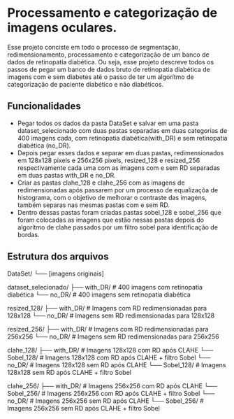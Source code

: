 # Processamento e categorização de imagens oculares.
Esse projeto conciste em todo o processo de segmentação, redimensionamento, processamento e 
categorização de um banco de dados de retinopatia diabética. Ou seja, esse projeto descreve 
todos os passos de pegar um banco de dados bruto de retinopatia diabética de imagens com e 
sem diabetes até o passo de ter um algorítmo de categorização de paciente diabético e não 
diabéticos.

## Funcionalidades

- Pegar todos os dados da pasta DataSet e salvar em uma pasta dataset_selecionado com duas pastas separadas em duas categorias de 400 imagens cada, com retinopatia diabética(with_DR) e sem retinopatia diabética (no_DR).
- Depois pegar esses dados e separar em duas pastas, redimensionados em 128x128 pixels e 256x256 pixels, resized_128 e resized_256 respectivamente cada uma com as imagens com e sem RD separadas em duas pastas with_DR e no_DR.
- Criar as pastas clahe_128 e clahe_256 com as imagens de redimensionadas após passarem por um processo de equalizaçõa de histograma, com o objetivo de melhorar o contraste das imagens, também separas nas mesmas pastas com e sem RD.
- Dentro dessas pastas foram criadas pastas sobel_128 e sobel_256 que foram colocadas as imagens que estão nessas pastas depois do algorítmo de clahe passados por um filtro sobel para identificação de bordas.


## Estrutura dos arquivos

DataSet/
└── [imagens originais]

dataset_selecionado/
├── with_DR/ # 400 imagens com retinopatia diabética
└── no_DR/ # 400 imagens sem retinopatia diabética

resized_128/
├── with_DR/ # Imagens com RD redimensionadas para 128x128
└── no_DR/ # Imagens sem RD redimensionadas para 128x128

resized_256/
├── with_DR/ # Imagens com RD redimensionadas para 256x256
└── no_DR/ # Imagens sem RD redimensionadas para 256x256
    
clahe_128/
├── with_DR/ # Imagens 128x128 com RD após CLAHE
    └── Sobel_128/ # Imagens 128x128 com RD após CLAHE + filtro Sobel
└── no_DR/ # Imagens 128x128 sem RD após CLAHE
    └── Sobel_128/ # Imagens 128x128 sem RD após CLAHE + filtro Sobel

clahe_256/
├── with_DR/ # Imagens 256x256 com RD após CLAHE
    └── Sobel_256/ # Imagens 256x256 com RD após CLAHE + filtro Sobel
└── no_DR/ # Imagens 256x256 sem RD após CLAHE
    └── Sobel_256/ # Imagens 256x256 sem RD após CLAHE + filtro Sobel


